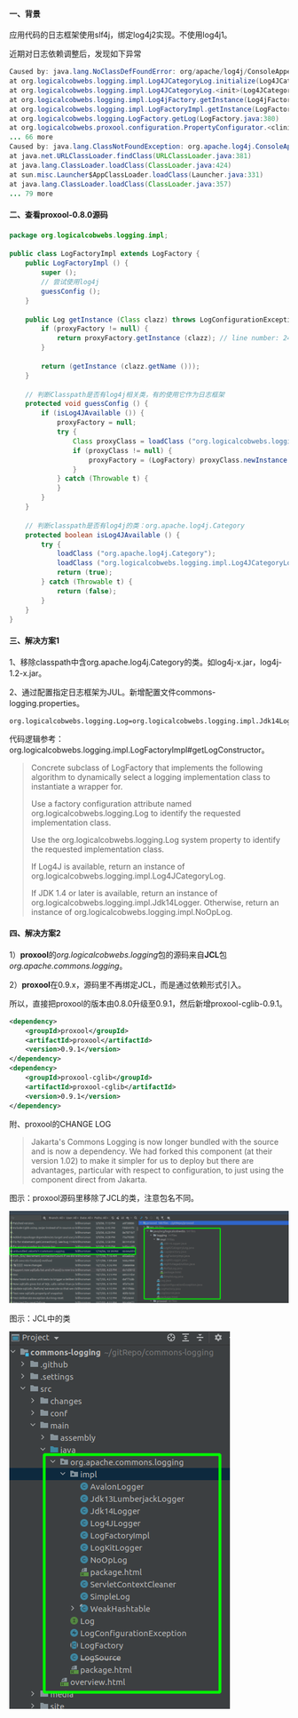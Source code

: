 #### 一、背景

应用代码的日志框架使用slf4j，绑定log4j2实现。不使用log4j1。

近期对日志依赖调整后，发现如下异常

```java
Caused by: java.lang.NoClassDefFoundError: org/apache/log4j/ConsoleAppender
at org.logicalcobwebs.logging.impl.Log4JCategoryLog.initialize(Log4JCategoryLog.java:134)
at org.logicalcobwebs.logging.impl.Log4JCategoryLog.<init>(Log4JCategoryLog.java:120)
at org.logicalcobwebs.logging.impl.Log4jFactory.getInstance(Log4jFactory.java:134)
at org.logicalcobwebs.logging.impl.LogFactoryImpl.getInstance(LogFactoryImpl.java:247)
at org.logicalcobwebs.logging.LogFactory.getLog(LogFactory.java:380)
at org.logicalcobwebs.proxool.configuration.PropertyConfigurator.<clinit>(PropertyConfigurator.java:79)
... 66 more
Caused by: java.lang.ClassNotFoundException: org.apache.log4j.ConsoleAppender
at java.net.URLClassLoader.findClass(URLClassLoader.java:381)
at java.lang.ClassLoader.loadClass(ClassLoader.java:424)
at sun.misc.Launcher$AppClassLoader.loadClass(Launcher.java:331)
at java.lang.ClassLoader.loadClass(ClassLoader.java:357)
... 79 more
```

#### 二、查看proxool-0.8.0源码

```java
package org.logicalcobwebs.logging.impl;
    
public class LogFactoryImpl extends LogFactory {
    public LogFactoryImpl () {
        super ();
        // 尝试使用log4j
        guessConfig ();
    }
    
    public Log getInstance (Class clazz) throws LogConfigurationException {
        if (proxyFactory != null) {
            return proxyFactory.getInstance (clazz); // line number: 247，调用时发生异常
        }

        return (getInstance (clazz.getName ()));
    }
    
    // 判断Classpath是否有log4j相关类，有的使用它作为日志框架
    protected void guessConfig () {
        if (isLog4JAvailable ()) {
            proxyFactory = null;
            try {
                Class proxyClass = loadClass ("org.logicalcobwebs.logging.impl.Log4jFactory");
                if (proxyClass != null) {
                    proxyFactory = (LogFactory) proxyClass.newInstance ();
                }
            } catch (Throwable t) {
            }
        }
    }
    
    // 判断classpath是否有log4j的类：org.apache.log4j.Category
    protected boolean isLog4JAvailable () {
        try {
            loadClass ("org.apache.log4j.Category");
            loadClass ("org.logicalcobwebs.logging.impl.Log4JCategoryLog");
            return (true);
        } catch (Throwable t) {
            return (false);
        }
    }
}
```

#### 三、解决方案1

1、移除classpath中含org.apache.log4j.Category的类。如log4j-x.jar，log4j-1.2-x.jar。

2、通过配置指定日志框架为JUL。新增配置文件commons-logging.properties。

```properties
org.logicalcobwebs.logging.Log=org.logicalcobwebs.logging.impl.Jdk14Logger
```



代码逻辑参考：org.logicalcobwebs.logging.impl.LogFactoryImpl#getLogConstructor。

> Concrete subclass of LogFactory that implements the following algorithm to dynamically select a logging implementation class to instantiate a wrapper for.
>
> Use a factory configuration attribute named org.logicalcobwebs.logging.Log to identify the requested implementation class.
>
> Use the org.logicalcobwebs.logging.Log system property to identify the requested implementation class.
>
> If Log4J is available, return an instance of org.logicalcobwebs.logging.impl.Log4JCategoryLog.
>
> If JDK 1.4 or later is available, return an instance of org.logicalcobwebs.logging.impl.Jdk14Logger.
> Otherwise, return an instance of org.logicalcobwebs.logging.impl.NoOpLog.

#### 四、解决方案2

1）**proxool**的*org.logicalcobwebs.logging*包的源码来自**JCL**包*org.apache.commons.logging*。

2）**proxool**在0.9.x，源码里不再绑定JCL，而是通过依赖形式引入。

所以，直接把proxool的版本由0.8.0升级至0.9.1，然后新增proxool-cglib-0.9.1。

```xml
<dependency>
    <groupId>proxool</groupId>
    <artifactId>proxool</artifactId>
    <version>0.9.1</version>
</dependency>
<dependency>
    <groupId>proxool-cglib</groupId>
    <artifactId>proxool-cglib</artifactId>
    <version>0.9.1</version>
</dependency>
```

附、proxool的CHANGE LOG

> Jakarta's Commons Logging is now longer bundled with the source and is now a dependency.
>We had forked this component (at their version 1.02) to make it simpler for us to deploy but
> there are advantages, particular with respect to configuration, to just using
> the component direct from Jakarta.

图示：proxool源码里移除了JCL的类，注意包名不同。

![image-20220117163215165](pic/image-20220117163215165.png)

图示：JCL中的类

![image-20220117163332401](pic/image-20220117163332401.png)